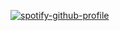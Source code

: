 [![spotify-github-profile](https://spotify-github-profile.kittinanx.com/api/view?uid=9apl0qwpejjr7lrq3mn8kmod7&cover_image=true&theme=default&show_offline=false&background_color=121212&interchange=false)](https://github.com/kittinan/spotify-github-profile)
